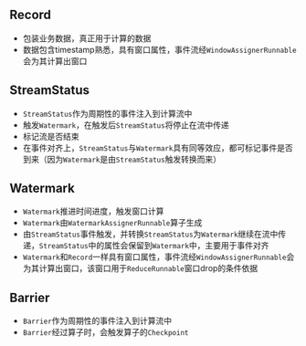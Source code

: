 
## Record
* 包装业务数据，真正用于计算的数据
* 数据包含timestamp熟悉，具有窗口属性，事件流经`WindowAssignerRunnable`会为其计算出窗口

## StreamStatus
* `StreamStatus`作为周期性的事件注入到计算流中
* 触发`Watermark`，在触发后`StreamStatus`将停止在流中传递
* 标记流是否结束
* 在事件对齐上，`StreamStatus`与`Watermark`具有同等效应，都可标记事件是否到来（因为`Watermark`是由`StreamStatus`触发转换而来）

## Watermark
* `Watermark`推进时间进度，触发窗口计算
* `Watermark`由`WatermarkAssignerRunnable`算子生成
* 由`StreamStatus`事件触发，并转换`StreamStatus`为`Watermark`继续在流中传递，`StreamStatus`中的属性会保留到`Watermark`中，主要用于事件对齐
* `Watermark`和`Record`一样具有窗口属性，事件流经`WindowAssignerRunnable`会为其计算出窗口，该窗口用于`ReduceRunnable`窗口drop的条件依据

## Barrier
* `Barrier`作为周期性的事件注入到计算流中
* `Barrier`经过算子时，会触发算子的`Checkpoint`

